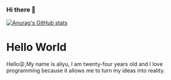 ### Hi there 👋

[![Anurag's GitHub stats](https://github-readme-stats.vercel.app/api?username=aliyuv)](https://github.com/anuraghazra/github-readme-stats)


# Hello World

Hello:stuck_out_tongue_winking_eye:,My name is aliyu, 
I am twenty-four years old and I love programming because it allows me to turn my ideas into reality.

